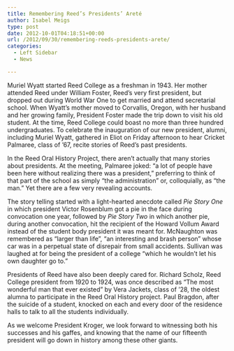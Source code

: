 ```yaml
---
title: Remembering Reed’s Presidents’ Areté
author: Isabel Meigs
type: post
date: 2012-10-01T04:18:51+00:00
url: /2012/09/30/remembering-reeds-presidents-arete/
categories:
  - Left Sidebar
  - News

---
```

Muriel Wyatt started Reed College as a freshman in 1943. Her mother attended Reed under William Foster, Reed’s very first president, but dropped out during World War One to get married and attend secretarial school. When Wyatt’s mother moved to Corvallis, Oregon, with her husband and her growing family, President Foster made the trip down to visit his old student. At the time, Reed College could boast no more than three hundred undergraduates. To celebrate the inauguration of our new president, alumni, including Muriel Wyatt, gathered in Eliot on Friday afternoon to hear Cricket Palmaree, class of ’67, recite stories of Reed’s past presidents.

In the Reed Oral History Project, there aren’t actually that many stories about presidents. At the meeting, Palmaree joked: “a lot of people have been here without realizing there was a president,” preferring to think of that part of the school as simply “the administration” or, colloquially, as “the man.” Yet there are a few very revealing accounts.

The story telling started with a light-hearted anecdote called _Pie Story One_ in which president Victor Rosenblum got a pie in the face during convocation one year, followed by _Pie Story Two_ in which another pie, during another convocation, hit the recipient of the Howard Vollum Award instead of the student body president it was meant for. McNaughton was remembered as “larger than life”, “an interesting and brash person” whose car was in a perpetual state of disrepair from small accidents. Sullivan was laughed at for being the president of a college “which he wouldn’t let his own daughter go to.”

Presidents of Reed have also been deeply cared for. Richard Scholz, Reed College president from 1920 to 1924, was once described as “The most wonderful man that ever existed” by Vera Jackets, class of ’28, the oldest alumna to participate in the Reed Oral History project. Paul Bragdon, after the suicide of a student, knocked on each and every door of the residence halls to talk to all the students individually.

As we welcome President Kroger, we look forward to witnessing both his successes and his gaffes, and knowing that the name of our fifteenth president will go down in history among these other giants.